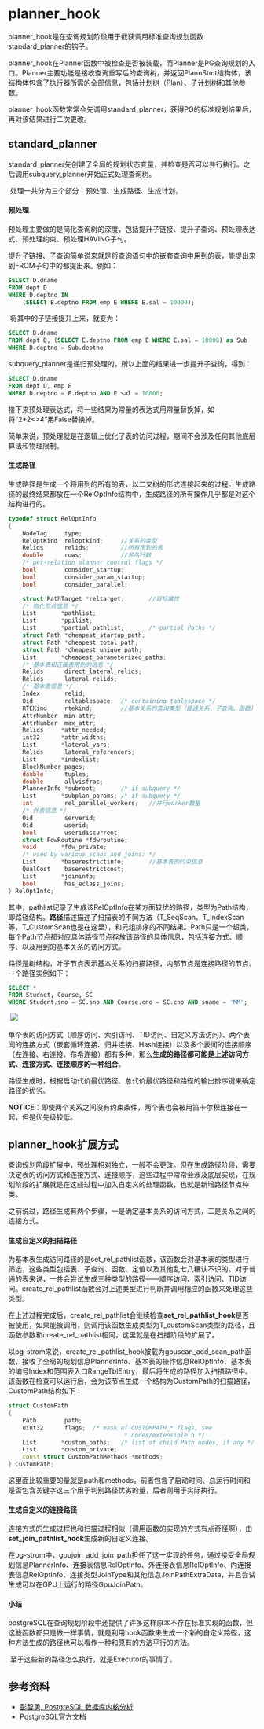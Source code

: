 # planner_hook

​	planner_hook是在查询规划阶段用于截获调用标准查询规划函数standard_planner的钩子。

​	planner_hook在Planner函数中被检查是否被装载，而Planner是PG查询规划的入口。Planner主要功能是接收查询重写后的查询树，并返回PlannStmt结构体，该结构体包含了执行器所需的全部信息，包括计划树（Plan）、子计划树和其他参数。

​	planner_hook函数常常会先调用standard_planner，获得PG的标准规划结果后，再对该结果进行二次更改。

## standard_planner

​	standard_planner先创建了全局的规划状态变量，并检查是否可以并行执行。之后调用subquery_planner开始正式处理查询树。

​	处理一共分为三个部分：预处理、生成路径、生成计划。

#### 预处理

​	预处理主要做的是简化查询树的深度，包括提升子链接、提升子查询、预处理表达式、预处理约束、预处理HAVING子句。

​	提升子链接、子查询简单说来就是将查询语句中的嵌套查询中用到的表，能提出来到FROM子句中的都提出来。例如：

```sql
SELECT D.dname
FROM dept D
WHERE D.deptno IN
	(SELECT E.deptno FROM emp E WHERE E.sal = 10000);
```

​	将其中的子链接提升上来，就变为：

```sql
SELECT D.dname
FROM dept D, (SELECT E.deptno FROM emp E WHERE E.sal = 10000) as Sub
WHERE D.deptno = Sub.deptno
```

​	subquery_planner是递归预处理的，所以上面的结果进一步提升子查询，得到：

```sql
SELECT D.dname
FROM dept D, emp E
WHERE D.deptno = E.deptno AND E.sal = 10000;
```

​	接下来预处理表达式，将一些结果为常量的表达式用常量替换掉，如将“2+2<>4”用False替换掉。

​	简单来说，预处理就是在逻辑上优化了表的访问过程，期间不会涉及任何其他底层算法和物理限制。

#### 生成路径

​	生成路径是生成一个将用到的所有的表，以二叉树的形式连接起来的过程。生成路径的最终结果都放在一个RelOptInfo结构中，生成路径的所有操作几乎都是对这个结构进行的。

```c++
typedef struct RelOptInfo
{
	NodeTag		type;
	RelOptKind	reloptkind;		//关系的类型
	Relids		relids;			//所有用到的表
	double		rows;			//预估行数
	/* per-relation planner control flags */
	bool		consider_startup;
	bool		consider_param_startup;
	bool		consider_parallel;

	struct PathTarget *reltarget;		//目标属性
	/* 物化节点信息 */
	List	   *pathlist;
	List	   *ppilist;
	List	   *partial_pathlist;		/* partial Paths */
	struct Path *cheapest_startup_path;
	struct Path *cheapest_total_path;
	struct Path *cheapest_unique_path;
	List	   *cheapest_parameterized_paths;
	/* 基本表和连接表用到的信息 */
	Relids		direct_lateral_relids;
	Relids		lateral_relids;
	/* 基本表信息 */
	Index		relid;
	Oid			reltablespace;	/* containing tablespace */
	RTEKind		rtekind;		//基本关系的查询类型（普通关系、子查询、函数）
	AttrNumber	min_attr;
	AttrNumber	max_attr;
	Relids	   *attr_needed;
	int32	   *attr_widths;
	List	   *lateral_vars;
	Relids		lateral_referencers;
	List	   *indexlist;
	BlockNumber pages;
	double		tuples;
	double		allvisfrac;
	PlannerInfo *subroot;		/* if subquery */
	List	   *subplan_params; /* if subquery */
	int			rel_parallel_workers;	//并行worker数量
	/* 外表信息 */
	Oid			serverid;
	Oid			userid;
	bool		useridiscurrent;
	struct FdwRoutine *fdwroutine;
	void	   *fdw_private;
	/* used by various scans and joins: */
	List	   *baserestrictinfo;		//基本表的约束信息
	QualCost	baserestrictcost;
	List	   *joininfo;
	bool		has_eclass_joins;
} RelOptInfo;
```

​	其中，pathlist记录了生成该RelOptInfo在某方面较优的路径，类型为Path结构，即路径结构。**路径**描述描述了扫描表的不同方法（T_SeqScan、T_IndexScan等，T_CustomScan也是在这里），和元组排序的不同结果。Path只是一个超类，每个Path节点都对应具体路径节点存放该路径的具体信息，包括连接方式、顺序、以及用到的基本关系的访问方式。

​	路径是树结构，叶子节点表示基本关系的扫描路径，内部节点是连接路径的节点。一个路径实例如下：

```sql
SELECT *
FROM Studnet, Course, SC
WHERE Student.sno = SC.sno AND Course.cno = SC.cno AND sname = 'MM';
```

​	![](.\image\PathExample.png)

​	单个表的访问方式（顺序访问、索引访问、TID访问、自定义方法访问）、两个表间的连接方式（嵌套循环连接、归并连接、Hash连接）以及多个表间的连接顺序（左连接、右连接、布希连接）都有多种，那么**生成的路径都可能是上述访问方式、连接方式、连接顺序的一种组合**。

​	路径生成时，根据启动代价最优路径、总代价最优路径和路径的输出排序键来确定路径的优劣。

​	**NOTICE**：即使两个关系之间没有约束条件，两个表也会被用笛卡尔积连接在一起，但是优先级较低。

## planner_hook扩展方式

​	查询规划阶段扩展中，预处理相对独立，一般不会更改。但在生成路径阶段，需要决定表的访问方式和连接方式、连接顺序，这些过程中常常会涉及底层实现，在规划阶段的扩展就是在这些过程中加入自定义的处理函数，也就是新增路径节点种类。

​	之前说过，路径生成有两个步骤，一是确定基本关系的访问方式，二是关系之间的连接方式。

#### 生成自定义的扫描路径

​	为基本表生成访问路径的是set_rel_pathlist函数，该函数会对基本表的类型进行筛选，这些类型包括表、子查询、函数、定值以及其他乱七八糟认不识的。对于普通的表来说，一共会尝试生成三种类型的路径——顺序访问、索引访问、TID访问。create_rel_pathlist函数会对上述类型进行判断并调用相应的函数来处理这些类型。

​	在上述过程完成后，create_rel_pathlist会继续检查**set_rel_pathlist_hook**是否被使用，如果能被调用，则调用该函数生成类型为T_customScan类型的路径，且函数参数和create_rel_pathlist相同，这里就是在扫描阶段的扩展了。

​	以pg-strom来说，create_rel_pathlist_hook被载为gpuscan_add_scan_path函数，接收了全局的规划信息PlannerInfo、基本表的操作信息RelOptInfo、基本表的编号Index和范围表入口RangeTblEntry，最后将生成的路径加入扫描路径中。该函数在检查可以运行后，会为该节点生成一个结构为CustomPath的扫描路径，CustomPath结构如下：

```c++
struct CustomPath
{
	Path		path;
	uint32		flags;	/* mask of CUSTOMPATH_* flags, see
								 * nodes/extensible.h */
	List	   *custom_paths;	/* list of child Path nodes, if any */
	List	   *custom_private;
	const struct CustomPathMethods *methods;
} CustomPath;
```

​	这里面比较重要的量就是path和methods，前者包含了启动时间、总运行时间和是否包含关键字这三个用于判别路径优劣的量，后者则用于实际执行。

#### 生成自定义的连接路径

​	连接方式的生成过程也和扫描过程相似（调用函数的实现的方式有点奇怪啊），由**set_join_pathlist_hook**生成新的自定义连接。

​	在pg-strom中，gpujoin_add_join_path担任了这一实现的任务，通过接受全局规划信息PlannerInfo、连接表信息RelOptInfo、外连接表信息RelOptInfo、内连接表信息RelOptInfo、连接类型JoinType和其他信息JoinPathExtraData，并且尝试生成可以在GPU上运行的路径GpuJoinPath。

#### 小结

​	postgreSQL在查询规划阶段中还提供了许多这样原本不存在标准实现的函数，但这些函数都只是做一样事情，就是利用hook函数来生成一个新的自定义路径，这种方法生成的路径也可以看作一种和原有的方法平行的方法。

​	至于这些新的路径怎么执行，就是Executor的事情了。





## 参考资料

-  [彭智勇, PostgreSQL 数据库内核分析](http://www.amazon.cn/PostgreSQL-数据库内核分析-彭智勇/dp/B006BNJNBC) 
-  [PostgreSQL官方文档](https://www.postgresql.org/docs/)









